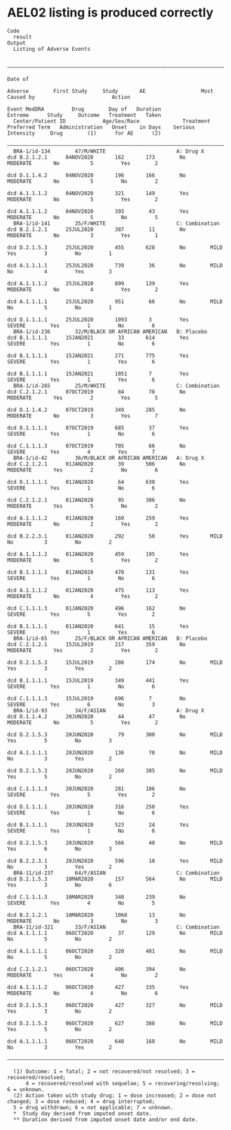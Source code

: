 # AEL02 listing is produced correctly

    Code
      result
    Output
      Listing of Adverse Events
      
      ——————————————————————————————————————————————————————————————————————————————————————————————————————————————————————————————————————————————————————————————————————————————————————————
                                                                                                Date of                                                                                         
                                                                               Adverse        First Study     Study       AE                  Most      Caused by                         Action
                                                                             Event MedDRA         Drug        Day of   Duration              Extreme      Study     Outcome   Treatment   Taken 
      Center/Patient ID            Age/Sex/Race              Treatment      Preferred Term   Administration   Onset    in Days    Serious   Intensity     Drug        (1)      for AE      (2)  
      ——————————————————————————————————————————————————————————————————————————————————————————————————————————————————————————————————————————————————————————————————————————————————————————
      BRA-1/id-134        47/M/WHITE                       A: Drug X        dcd B.2.1.2.1      04NOV2020       162       173        No      MODERATE       No          5         Yes        2   
                                                                            dcd D.1.1.4.2      04NOV2020       196       166        No      MODERATE       No          5         No         2   
                                                                            dcd A.1.1.1.2      04NOV2020       321       149        Yes     MODERATE       No          5         Yes        2   
                                                                            dcd A.1.1.1.2      04NOV2020       393        43        Yes     MODERATE       No          5         No         5   
      BRA-1/id-141        35/F/WHITE                       C: Combination   dcd B.2.1.2.1      25JUL2020       387        11        No      MODERATE       No          3         Yes        1   
                                                                            dcd D.2.1.5.3      25JUL2020       455       628        No        MILD         Yes         3         No         1   
                                                                            dcd A.1.1.1.1      25JUL2020       739        36        No        MILD         No          4         Yes        3   
                                                                            dcd A.1.1.1.2      25JUL2020       899       139        Yes     MODERATE       No          4         Yes        2   
                                                                            dcd A.1.1.1.1      25JUL2020       951        66        No        MILD         No          5         No         1   
                                                                            dcd D.1.1.1.1      25JUL2020       1093       3         Yes      SEVERE        Yes         1         No         6   
      BRA-1/id-236        32/M/BLACK OR AFRICAN AMERICAN   B: Placebo       dcd B.1.1.1.1      15JAN2021        33       614        Yes      SEVERE        Yes         1         No         6   
                                                                            dcd B.1.1.1.1      15JAN2021       271       775        Yes      SEVERE        Yes         1         Yes        6   
                                                                            dcd B.1.1.1.1      15JAN2021       1051       7         Yes      SEVERE        Yes         1         Yes        6   
      BRA-1/id-265        25/M/WHITE                       C: Combination   dcd C.2.1.2.1      07OCT2019        84        78        No      MODERATE       Yes         2         Yes        5   
                                                                            dcd D.1.1.4.2      07OCT2019       349       285        No      MODERATE       No          3         Yes        7   
                                                                            dcd D.1.1.1.1      07OCT2019       685        37        Yes      SEVERE        Yes         1         No         6   
                                                                            dcd C.1.1.1.3      07OCT2019       705        66        No       SEVERE        Yes         4         Yes        7   
      BRA-1/id-42         36/M/BLACK OR AFRICAN AMERICAN   A: Drug X        dcd C.2.1.2.1      01JAN2020        39       506        No      MODERATE       Yes         2         No         6   
                                                                            dcd D.1.1.1.1      01JAN2020        64       630        Yes      SEVERE        Yes         1         No         6   
                                                                            dcd C.2.1.2.1      01JAN2020        95       306        No      MODERATE       Yes         5         No         2   
                                                                            dcd A.1.1.1.2      01JAN2020       160       259        Yes     MODERATE       No          2         Yes        2   
                                                                            dcd B.2.2.3.1      01JAN2020       292        50        Yes       MILD         No          3         No         2   
                                                                            dcd A.1.1.1.2      01JAN2020       459       195        Yes     MODERATE       No          5         Yes        2   
                                                                            dcd B.1.1.1.1      01JAN2020       470       131        Yes      SEVERE        Yes         1         No         6   
                                                                            dcd A.1.1.1.2      01JAN2020       475       113        Yes     MODERATE       No          4         Yes        2   
                                                                            dcd C.1.1.1.3      01JAN2020       496       162        No       SEVERE        Yes         5         Yes        2   
                                                                            dcd B.1.1.1.1      01JAN2020       641        15        Yes      SEVERE        Yes         1         Yes        6   
      BRA-1/id-65         25/F/BLACK OR AFRICAN AMERICAN   B: Placebo       dcd C.2.1.2.1      15JUL2019       217       359        No      MODERATE       Yes         2         Yes        2   
                                                                            dcd D.2.1.5.3      15JUL2019       286       174        No        MILD         Yes         3         Yes        2   
                                                                            dcd B.1.1.1.1      15JUL2019       349       441        Yes      SEVERE        Yes         1         No         6   
                                                                            dcd C.1.1.1.3      15JUL2019       696        7         No       SEVERE        Yes         6         No         3   
      BRA-1/id-93         34/F/ASIAN                       A: Drug X        dcd D.1.1.4.2      20JUN2020        44        47        No      MODERATE       No          5         Yes        2   
                                                                            dcd D.2.1.5.3      20JUN2020        79       300        No        MILD         Yes         5         No         3   
                                                                            dcd A.1.1.1.1      20JUN2020       136        78        No        MILD         No          3         Yes        2   
                                                                            dcd D.2.1.5.3      20JUN2020       260       305        No        MILD         Yes         5         No         2   
                                                                            dcd C.1.1.1.3      20JUN2020       281       106        No       SEVERE        Yes         5         Yes        2   
                                                                            dcd D.1.1.1.1      20JUN2020       316       250        Yes      SEVERE        Yes         1         No         6   
                                                                            dcd B.1.1.1.1      20JUN2020       523        24        Yes      SEVERE        Yes         1         No         6   
                                                                            dcd D.2.1.5.3      20JUN2020       566        40        No        MILD         Yes         6         No         3   
                                                                            dcd B.2.2.3.1      20JUN2020       596        10        Yes       MILD         No          3         Yes        2   
      BRA-11/id-237       64/F/ASIAN                       C: Combination   dcd D.2.1.5.3      10MAR2020       157       564        No        MILD         Yes         3         No         6   
                                                                            dcd C.1.1.1.3      10MAR2020       340       239        No       SEVERE        Yes         4         No         5   
                                                                            dcd B.2.1.2.1      10MAR2020       1068       13        No      MODERATE       No          3         No         3   
      BRA-11/id-321       33/F/ASIAN                       C: Combination   dcd A.1.1.1.1      06OCT2020        37       129        No        MILD         No          5         No         2   
                                                                            dcd A.1.1.1.1      06OCT2020       320       481        No        MILD         No          5         No         2   
                                                                            dcd C.2.1.2.1      06OCT2020       406       394        No      MODERATE       Yes         4         No         2   
                                                                            dcd A.1.1.1.2      06OCT2020       427       335        Yes     MODERATE       No          4         No         6   
                                                                            dcd D.2.1.5.3      06OCT2020       427       327        No        MILD         Yes         3         No         2   
                                                                            dcd D.2.1.5.3      06OCT2020       627       388        No        MILD         Yes         5         No         2   
                                                                            dcd A.1.1.1.1      06OCT2020       640       168        No        MILD         No          3         Yes        2   
      ——————————————————————————————————————————————————————————————————————————————————————————————————————————————————————————————————————————————————————————————————————————————————————————
      
      (1) Outcome: 1 = fatal; 2 = not recovered/not resolved; 3 = recovered/resolved;
          4 = recovered/resolved with sequelae; 5 = recovering/resolving; 6 = unknown.
      (2) Action taken with study drug: 1 = dose increased; 2 = dose not changed; 3 = dose reduced; 4 = drug interrupted;
      5 = drug withdrawn; 6 = not applicable; 7 = unknown.
      *  Study day derived from imputed onset date.
      ** Duration derived from imputed onset date and/or end date.

